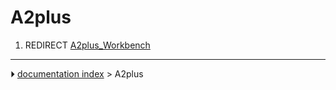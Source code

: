 # A2plus
1.  REDIRECT [A2plus_Workbench](A2plus_Workbench.md)



---
⏵ [documentation index](../README.md) > A2plus
